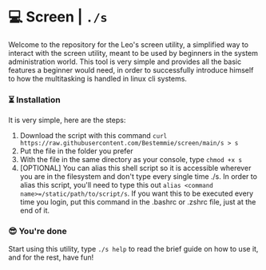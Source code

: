 # 💻 Screen | ```./s```

Welcome to the repository for the Leo's screen utility, a simplified way to interact with the screen utility, meant to be used by beginners in the system administration world. This tool is very simple and provides all the basic features a beginner would need, in order to successfully introduce himself to how the multitasking is handled in linux cli systems.

### ⏳ Installation

It is very simple, here are the steps:
  1. Download the script with this command ```curl https://raw.githubusercontent.com/Bestemmie/screen/main/s > s```
  2. Put the file in the folder you prefer
  3. With the file in the same directory as your console, type ```chmod +x s```
  4. [OPTIONAL] You can alias this shell script so it is accessible wherever you are in the filesystem and don't type every single time ./s. In order to alias this script, you'll need to type this out ```alias <command name>=/static/path/to/script/s```. If you want this to be executed every time you login, put this command in the .bashrc or .zshrc file, just at the end of it.

### 😎 You're done

Start using this utility, type ```./s help``` to read the brief guide on how to use it, and for the rest, have fun!
